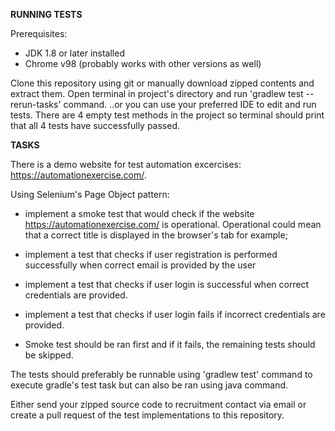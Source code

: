 **RUNNING TESTS**

Prerequisites: 
- JDK 1.8 or later installed
- Chrome v98 (probably works with other versions as well)

Clone this repository using git or manually download zipped contents and extract them.
Open terminal in project's directory and run 'gradlew test --rerun-tasks' command. ..or you can use your preferred IDE to edit and run tests.
There are 4 empty test methods in the project so terminal should print that all 4 tests have successfully passed.

**TASKS**

There is a demo website for test automation excercises: https://automationexercise.com/.

Using Selenium's Page Object pattern:
- implement a smoke test that would check if the website https://automationexercise.com/ is operational. Operational could mean that a correct title is displayed in the browser's tab for example;

- implement a test that checks if user registration is performed successfully when correct email is provided by the user

- implement a test that checks if user login is successful when correct credentials are provided. 

- implement a test that checks if user login fails if incorrect credentials are provided.

- Smoke test should be ran first and if it fails, the remaining tests should be skipped.


The tests should preferably be runnable using 'gradlew test' command to execute gradle's test task but can also be ran using java command.

Either send your zipped source code to recruitment contact via email or create a pull request of the test implementations to this repository.
